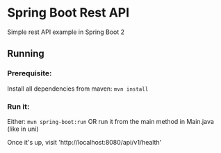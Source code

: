 # Spring Boot Rest API
Simple rest API example in Spring Boot 2

## Running
### Prerequisite:
Install all dependencies from maven:
`mvn install`

### Run it:
Either: `mvn spring-boot:run`
OR
run it from the main method in Main.java (like in uni)

Once it's up, visit 'http://localhost:8080/api/v1/health'
